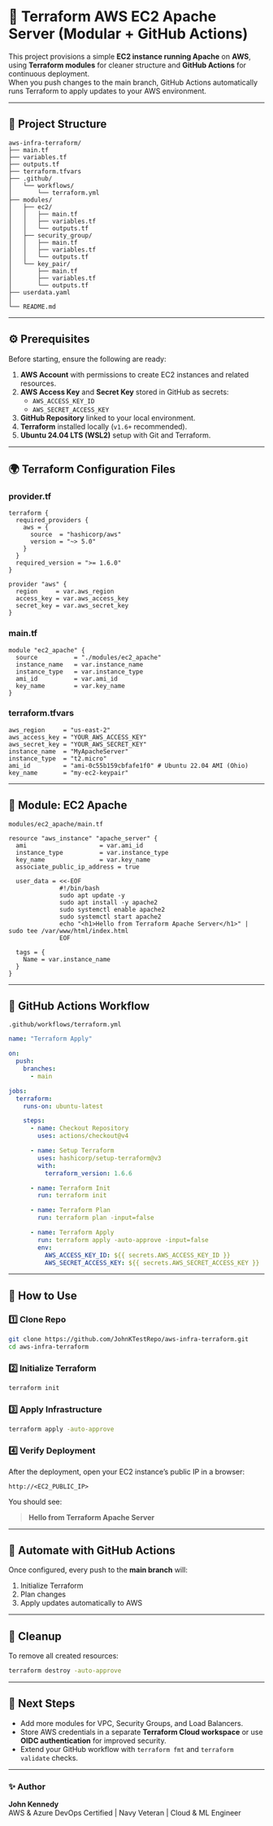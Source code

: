 # 🚀 Terraform AWS EC2 Apache Server (Modular + GitHub Actions)

This project provisions a simple **EC2 instance running Apache** on **AWS**, using **Terraform modules** for cleaner structure and **GitHub Actions** for continuous deployment.  
When you push changes to the main branch, GitHub Actions automatically runs Terraform to apply updates to your AWS environment.

---

## 🧱 Project Structure

```
aws-infra-terraform/
├── main.tf
├── variables.tf
├── outputs.tf
├── terraform.tfvars
├── .github/
│   └── workflows/
│       └── terraform.yml
├── modules/
│   ├── ec2/
│   │   ├── main.tf
│   │   ├── variables.tf
│   │   └── outputs.tf
│   ├── security_group/
│   │   ├── main.tf
│   │   ├── variables.tf
│   │   └── outputs.tf
│   └── key_pair/
│       ├── main.tf
│       ├── variables.tf
│       └── outputs.tf
├── userdata.yaml
│     
└── README.md

```

---

## ⚙️ Prerequisites

Before starting, ensure the following are ready:

1. **AWS Account** with permissions to create EC2 instances and related resources.
2. **AWS Access Key** and **Secret Key** stored in GitHub as secrets:
   - `AWS_ACCESS_KEY_ID`
   - `AWS_SECRET_ACCESS_KEY`
3. **GitHub Repository** linked to your local environment.
4. **Terraform** installed locally (`v1.6+` recommended).
5. **Ubuntu 24.04 LTS (WSL2)** setup with Git and Terraform.

---

## 🌍 Terraform Configuration Files

### provider.tf
```hcl
terraform {
  required_providers {
    aws = {
      source  = "hashicorp/aws"
      version = "~> 5.0"
    }
  }
  required_version = ">= 1.6.0"
}

provider "aws" {
  region     = var.aws_region
  access_key = var.aws_access_key
  secret_key = var.aws_secret_key
}
```

### main.tf
```hcl
module "ec2_apache" {
  source          = "./modules/ec2_apache"
  instance_name   = var.instance_name
  instance_type   = var.instance_type
  ami_id          = var.ami_id
  key_name        = var.key_name
}
```

### terraform.tfvars
```hcl
aws_region     = "us-east-2"
aws_access_key = "YOUR_AWS_ACCESS_KEY"
aws_secret_key = "YOUR_AWS_SECRET_KEY"
instance_name  = "MyApacheServer"
instance_type  = "t2.micro"
ami_id         = "ami-0c55b159cbfafe1f0" # Ubuntu 22.04 AMI (Ohio)
key_name       = "my-ec2-keypair"
```

---

## 🧩 Module: EC2 Apache

`modules/ec2_apache/main.tf`
```hcl
resource "aws_instance" "apache_server" {
  ami                    = var.ami_id
  instance_type          = var.instance_type
  key_name               = var.key_name
  associate_public_ip_address = true

  user_data = <<-EOF
              #!/bin/bash
              sudo apt update -y
              sudo apt install -y apache2
              sudo systemctl enable apache2
              sudo systemctl start apache2
              echo "<h1>Hello from Terraform Apache Server</h1>" | sudo tee /var/www/html/index.html
              EOF

  tags = {
    Name = var.instance_name
  }
}
```

---

## 🤖 GitHub Actions Workflow

`.github/workflows/terraform.yml`
```yaml
name: "Terraform Apply"

on:
  push:
    branches:
      - main

jobs:
  terraform:
    runs-on: ubuntu-latest

    steps:
      - name: Checkout Repository
        uses: actions/checkout@v4

      - name: Setup Terraform
        uses: hashicorp/setup-terraform@v3
        with:
          terraform_version: 1.6.6

      - name: Terraform Init
        run: terraform init

      - name: Terraform Plan
        run: terraform plan -input=false

      - name: Terraform Apply
        run: terraform apply -auto-approve -input=false
        env:
          AWS_ACCESS_KEY_ID: ${{ secrets.AWS_ACCESS_KEY_ID }}
          AWS_SECRET_ACCESS_KEY: ${{ secrets.AWS_SECRET_ACCESS_KEY }}
```

---

## 🧪 How to Use

### 1️⃣ Clone Repo
```bash
git clone https://github.com/JohnKTestRepo/aws-infra-terraform.git
cd aws-infra-terraform
```

### 2️⃣ Initialize Terraform
```bash
terraform init
```

### 3️⃣ Apply Infrastructure
```bash
terraform apply -auto-approve
```

### 4️⃣ Verify Deployment
After the deployment, open your EC2 instance’s public IP in a browser:
```
http://<EC2_PUBLIC_IP>
```

You should see:
> **Hello from Terraform Apache Server**

---

## 🔄 Automate with GitHub Actions

Once configured, every push to the **main branch** will:
1. Initialize Terraform
2. Plan changes
3. Apply updates automatically to AWS

---

## 🧹 Cleanup
To remove all created resources:
```bash
terraform destroy -auto-approve
```

---

## 🧭 Next Steps
- Add more modules for VPC, Security Groups, and Load Balancers.
- Store AWS credentials in a separate **Terraform Cloud workspace** or use **OIDC authentication** for improved security.
- Extend your GitHub workflow with `terraform fmt` and `terraform validate` checks.

---

### ✨ Author
**John Kennedy**  
AWS & Azure DevOps Certified | Navy Veteran | Cloud & ML Engineer  

